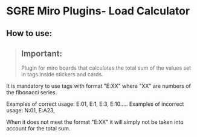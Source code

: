 # SGRE Miro Plugins- Load Calculator

## How to use:

> ## Important:
>
> Plugin for miro boards that calculates the total sum of the values set in tags inside stickers and cards.

It is mandatory to use tags with format "E:XX" where "XX" are numbers of the fibonacci series.

Examples of correct usage: E:01, E:1, E:3, E:10.....
Examples of incorrect usage: N:01, E:A23, 

When it does not meet the format "E:XX" it will simply not be taken into account for the total sum.
